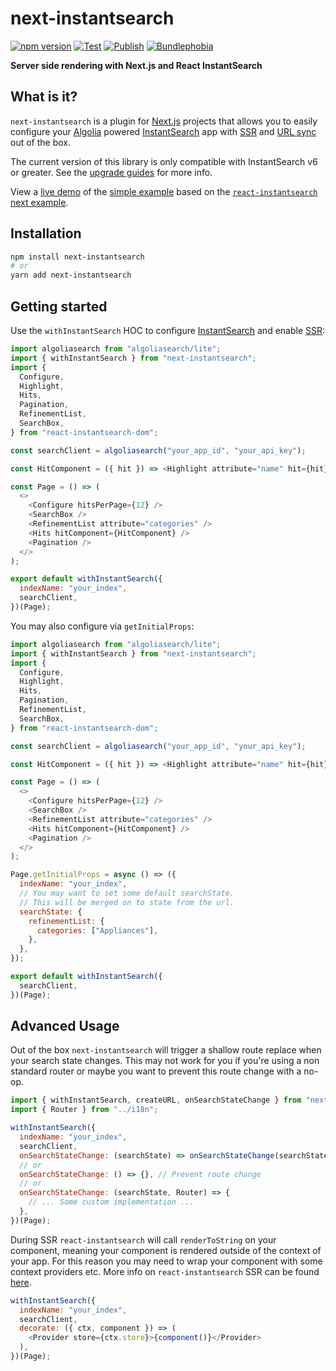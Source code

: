 # next-instantsearch

[![npm version](https://badge.fury.io/js/next-instantsearch.svg)](https://badge.fury.io/js/next-instantsearch)
[![Test](https://github.com/stuart-williams/next-instantsearch/workflows/Test/badge.svg)](https://github.com/stuart-williams/next-instantsearch/actions?query=workflow%3ATest)
[![Publish](https://github.com/stuart-williams/next-instantsearch/workflows/Publish/badge.svg)](https://github.com/stuart-williams/next-instantsearch/actions?query=workflow%3APublish)
[![Bundlephobia](https://badgen.net/bundlephobia/minzip/next-instantsearch)](https://bundlephobia.com/result?p=next-instantsearch)

**Server side rendering with Next.js and React InstantSearch**

## What is it?

`next-instantsearch` is a plugin for [Next.js](https://nextjs.org/) projects that allows you to easily configure your [Algolia](https://www.algolia.com/) powered [InstantSearch](https://www.algolia.com/doc/guides/building-search-ui/what-is-instantsearch/react/) app with [SSR](https://www.algolia.com/doc/guides/building-search-ui/going-further/server-side-rendering/react/) and [URL sync](https://www.algolia.com/doc/guides/building-search-ui/going-further/routing-urls/react/) out of the box.

The current version of this library is only compatible with InstantSearch v6 or greater. See the [upgrade guides](https://www.algolia.com/doc/guides/building-search-ui/upgrade-guides/react/) for more info.

View a [live demo](https://next-instantsearch.now.sh/) of the [simple example](https://github.com/stuart-williams/next-instantsearch/tree/master/examples/simple) based on the [`react-instantsearch` next example](https://github.com/algolia/react-instantsearch/tree/master/examples/next).

## Installation

```sh
npm install next-instantsearch
# or
yarn add next-instantsearch
```

## Getting started

Use the `withInstantSearch` HOC to configure [InstantSearch](https://www.algolia.com/doc/guides/building-search-ui/what-is-instantsearch/react/#the-instantsearch-root-widget) and enable [SSR](https://www.algolia.com/doc/guides/building-search-ui/going-further/server-side-rendering/react/):

```javascript
import algoliasearch from "algoliasearch/lite";
import { withInstantSearch } from "next-instantsearch";
import {
  Configure,
  Highlight,
  Hits,
  Pagination,
  RefinementList,
  SearchBox,
} from "react-instantsearch-dom";

const searchClient = algoliasearch("your_app_id", "your_api_key");

const HitComponent = ({ hit }) => <Highlight attribute="name" hit={hit} />;

const Page = () => (
  <>
    <Configure hitsPerPage={12} />
    <SearchBox />
    <RefinementList attribute="categories" />
    <Hits hitComponent={HitComponent} />
    <Pagination />
  </>
);

export default withInstantSearch({
  indexName: "your_index",
  searchClient,
})(Page);
```

You may also configure via `getInitialProps`:

```javascript
import algoliasearch from "algoliasearch/lite";
import { withInstantSearch } from "next-instantsearch";
import {
  Configure,
  Highlight,
  Hits,
  Pagination,
  RefinementList,
  SearchBox,
} from "react-instantsearch-dom";

const searchClient = algoliasearch("your_app_id", "your_api_key");

const HitComponent = ({ hit }) => <Highlight attribute="name" hit={hit} />;

const Page = () => (
  <>
    <Configure hitsPerPage={12} />
    <SearchBox />
    <RefinementList attribute="categories" />
    <Hits hitComponent={HitComponent} />
    <Pagination />
  </>
);

Page.getInitialProps = async () => ({
  indexName: "your_index",
  // You may want to set some default searchState.
  // This will be merged on to state from the url.
  searchState: {
    refinementList: {
      categories: ["Appliances"],
    },
  },
});

export default withInstantSearch({
  searchClient,
})(Page);
```

## Advanced Usage

Out of the box `next-instantsearch` will trigger a shallow route replace when your search state changes.
This may not work for you if you're using a non standard router or maybe you want to prevent this route change with a no-op.

```javascript
import { withInstantSearch, createURL, onSearchStateChange } from "next-instantsearch";
import { Router } from "../i18n";

withInstantSearch({
  indexName: "your_index",
  searchClient,
  onSearchStateChange: (searchState) => onSearchStateChange(searchState, Router),
  // or
  onSearchStateChange: () => {}, // Prevent route change
  // or
  onSearchStateChange: (searchState, Router) => {
    // ... Some custom implementation ...
  },
})(Page);
```

During SSR `react-instantsearch` will call `renderToString` on your component, meaning your component is rendered outside of the context of your app. For this reason you may need to wrap your component with some context providers etc. More info on `react-instantsearch` SSR can be found [here](https://www.algolia.com/doc/guides/building-search-ui/going-further/server-side-rendering/react/).

```javascript
withInstantSearch({
  indexName: "your_index",
  searchClient,
  decorate: ({ ctx, component }) => (
    <Provider store={ctx.store}>{component()}</Provider>
  ),
})(Page);
```
